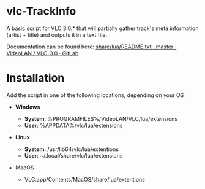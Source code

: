 # vlc-TrackInfo

A basic script for VLC 3.0.* that will partially gather track's meta information (artist + title) and outputs it in a text file.

Documentation can be found here:
[share/lua/README.txt · master · VideoLAN / VLC-3.0 · GitLab](https://code.videolan.org/videolan/vlc-3.0/-/blob/master/share/lua/README.txt?ref_type=heads)

# Installation

Add the script in one of the following locations, depending on your OS

- **Windows**
  
  - **System**: %PROGRAMFILES%/VideoLAN/VLC/lua/extensions
  - **User**: %APPDATA%/vlc/lua/extensions
- **Linux**
  
  - **System**: /usr/lib64/vlc/lua/extentions
  - **User**: ~/.local/share/vlc/lua/extensions
- MacOS
  
  - VLC.app/Contents/MacOS/share/lua/extentions
